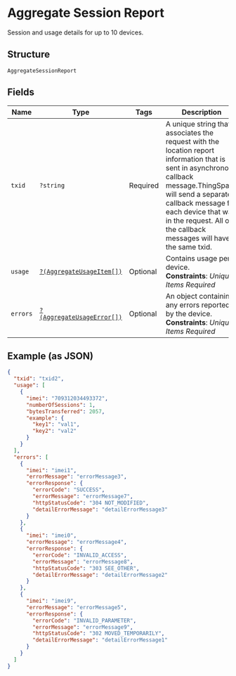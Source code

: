 
# Aggregate Session Report

Session and usage details for up to 10 devices.

## Structure

`AggregateSessionReport`

## Fields

| Name | Type | Tags | Description | Getter | Setter |
|  --- | --- | --- | --- | --- | --- |
| `txid` | `?string` | Required | A unique string that associates the request with the location report information that is sent in asynchronous callback message.ThingSpace will send a separate callback message for each device that was in the request. All of the callback messages will have the same txid. | getTxid(): ?string | setTxid(?string txid): void |
| `usage` | [`?(AggregateUsageItem[])`](../../doc/models/aggregate-usage-item.md) | Optional | Contains usage per device.<br>**Constraints**: *Unique Items Required* | getUsage(): ?array | setUsage(?array usage): void |
| `errors` | [`?(AggregateUsageError[])`](../../doc/models/aggregate-usage-error.md) | Optional | An object containing any errors reported by the device.<br>**Constraints**: *Unique Items Required* | getErrors(): ?array | setErrors(?array errors): void |

## Example (as JSON)

```json
{
  "txid": "txid2",
  "usage": [
    {
      "imei": "709312034493372",
      "numberOfSessions": 1,
      "bytesTransferred": 2057,
      "example": {
        "key1": "val1",
        "key2": "val2"
      }
    }
  ],
  "errors": [
    {
      "imei": "imei1",
      "errorMessage": "errorMessage3",
      "errorResponse": {
        "errorCode": "SUCCESS",
        "errorMessage": "errorMessage7",
        "httpStatusCode": "304 NOT_MODIFIED",
        "detailErrorMessage": "detailErrorMessage3"
      }
    },
    {
      "imei": "imei0",
      "errorMessage": "errorMessage4",
      "errorResponse": {
        "errorCode": "INVALID_ACCESS",
        "errorMessage": "errorMessage8",
        "httpStatusCode": "303 SEE_OTHER",
        "detailErrorMessage": "detailErrorMessage2"
      }
    },
    {
      "imei": "imei9",
      "errorMessage": "errorMessage5",
      "errorResponse": {
        "errorCode": "INVALID_PARAMETER",
        "errorMessage": "errorMessage9",
        "httpStatusCode": "302 MOVED_TEMPORARILY",
        "detailErrorMessage": "detailErrorMessage1"
      }
    }
  ]
}
```

